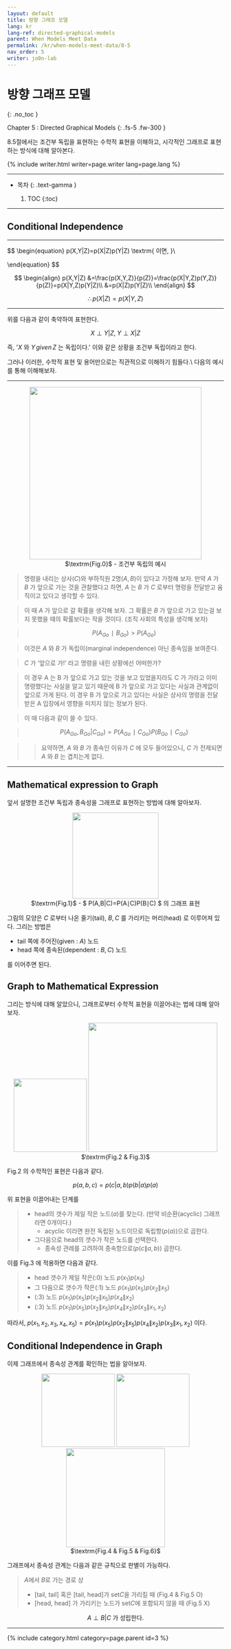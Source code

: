 ```yaml
---
layout: default
title: 방향 그래프 모델
lang: kr
lang-ref: directed-graphical-models
parent: When Models Meet Data
permalink: /kr/when-models-meet-data/8-5
nav_order: 5
writer: jo0n-lab
---
```


# 방향 그래프 모델
{: .no_toc }


Chapter 5 : Directed Graphical Models
{: .fs-5 .fw-300 }

8.5절에서는 조건부 독립을 표현하는 수학적 표현을 이해하고, 시각적인 그래프로 표현하는 방식에 대해 알아본다.

{% include writer.html writer=page.writer lang=page.lang %}

---

- 목차
    {: .text-gamma }

    1. TOC
    {:toc}

---



## Conditional Independence

---

$$
\begin{equation}
p(X,Y|Z)=p(X|Z)p(Y|Z) \textrm{  이면,   }\\

\end{equation}
$$

$$
\begin{align}
p(X,Y|Z)
&=\frac{p(X,Y,Z)}{p(Z)}=\frac{p(X|Y,Z)p(Y,Z)}{p(Z)}=p(X|Y,Z)p(Y|Z)\\
&=p(X|Z)p(Y|Z)\\
\end{align}
$$

$$
\begin{equation}
\therefore p(X|Z)=p(X|Y,Z)
\end{equation}
$$

---

위를 다음과 같이 축약하여 표현한다.

$$
\begin{equation}
X\perp Y|Z,\;Y\perp X|Z
\end{equation}
$$

즉, '$X$ 와 $Y\,given\,Z$ 는 독립이다.' 이와 같은 상황을 조건부 독립이라고 한다.

그러나 이러한, 수학적 표현 및 용어만으로는 직관적으로 이해하기 힘들다.\\
다음의 예시를 통해 이해해보자.

---

<div style="text-align : center;">
    <img src="{{ site.figure | absolute_url }}8.5.0.png" width="400px"/>
    <figcaption>$\textrm{Fig.0}$ - 조건부 독립의 예시</figcaption>
</div>

> 명령을 내리는 상사($C$)와 부하직원 2명($A,B$)이 있다고 가정해 보자. 만약 $A$ 가 $B$ 가 앞으로 가는 것을 관찰했다고 하면, $A$ 는 $B$ 가 $C$ 로부터 명령을 전달받고 움직이고 있다고 생각할 수 있다.

> 이 때 $A$ 가 앞으로 갈 확률을 생각해 보자. 그 확률은 $B$ 가 앞으로 가고 있는걸 보지 못했을 때의 확률보다는 작을 것이다. (조직 사회의 특성을 생각해 보자)

> $$ P(A_{Go}∣B_{Go})>P(A_{Go}) $$

> 이것은 $A$ 와 $B$ 가 독립이(marginal independence) 아닌 종속임을 보여준다.

>$C$ 가 ‘앞으로 가!’ 라고 명령을 내린 상황에선 어떠한가?

>이 경우 A 는 B 가 앞으로 가고 있는 것을 보고 있었을지라도 C 가 가라고 이미 명령했다는 사실을 알고 있기 때문에 B 가 앞으로 가고 있다는 사실과 관계없이 앞으로 가게 된다. 이 경우 B 가 앞으로 가고 있다는 사실은 상사의 명령을 전달 받은 A 입장에서 영향을 미치지 않는 정보가 된다.

> 이 때 다음과 같이 쓸 수 있다.

> $$ P(A_{Go},B_{Go}|C_{Go})=P(A_{Go}∣C_{Go})P(B_{Go}∣C_{Go}) $$

>> 요약하면, $A$ 와 $B$ 가 종속인 이유가 $C$ 에 모두 들어있으니, $C$ 가 전제되면 $A$ 와 $B$ 는 겹치는게 없다.

---


## Mathematical expression to Graph

앞서 설명한 조건부 독립과 종속성을 그래프로 표현하는 방법에 대해 알아보자.


<div style="text-align : center;">
    <img src="{{ site.figure | absolute_url }}8.5.1.png" width="200px"/>    
    <figcaption>$\textrm{Fig.1}$ - $ P(A,B|C)=P(A∣C)P(B∣C) $ 의 그래프 표현</figcaption>
</div>

그림의 모양은 $C$ 로부터 나온 줄기(tail), $B,C$ 를 가리키는 머리(head) 로 이루어져 있다. 그리는 방법은
* tail 쪽에 주어진(given : $A$) 노드
* head 쪽에 종속된(dependent : $B,C$) 노드 

를 이어주면 된다. 

## Graph to Mathematical Expression 
그리는 방식에 대해 알았으니, 그래프로부터 수학적 표현을 이끌어내는 법에 대해 알아보자.

<div style="text-align : center;">
    <img src="{{ site.figure | absolute_url }}8.5.2.png" width="170px"/>
    <img src="{{ site.figure | absolute_url }}8.5.3.png" width="300px"/>
    <figcaption>$\textrm{Fig.2 & Fig.3}$</figcaption>
</div>

$\textrm{Fig.2}$ 의 수학적인 표현은 다음과 같다.

$$
\begin{equation}
p(a, b, c) = p(c | a, b)p(b | a)p(a)
\end{equation}
$$

위 표현을 이끌어내는 단계를 

> * head의 갯수가 제일 작은 노드($a$)를 찾는다. (만약 비순환(acyclic) 그래프라면 0개이다.)
>   * acyclic 이라면 완전 독립된 노드이므로 독립항($p(a)$)으로 곱한다.
> * 그다음으로 head의 갯수가 작은 노드를 선택한다.
>   * 종속성 관례를 고려하여 종속항으로($p(c \| a, b)$) 곱한다.

이를 $\textrm{Fig.3}$ 에 적용하면 다음과 같다.

> * head 갯수가 제일 작은(:0) 노드 $p(x_1)p(x_5)$
> * 그 다음으로 갯수가 작은(:1) 노드 $p(x_1)p(x_5)p(x_2\|x_5)$
> * (:3) 노드 $p(x_1)p(x_5)p(x_2\|x_5)p(x_4\|x_2)$
> * (:3) 노드 $p(x_1)p(x_5)p(x_2\|x_5)p(x_4\|x_2)p(x_3\|x_1,x_2)$

따라서, $p(x_1,x_2,x_3,x_4,x_5)=p(x_1)p(x_5)p(x_2\|x_5)p(x_4\|x_2)p(x_3\|x_1,x_2)$ 이다.

## Conditional Independence in Graph

이제 그래프에서 종속성 관계를 확인하는 법을 알아보자.

<div style="text-align : center;">
    <img src="{{ site.figure | absolute_url }}8.5.7.png" width="170px"/>
    <img src="{{ site.figure | absolute_url }}8.5.6.png" width="170px"/>
    <img src="{{ site.figure | absolute_url }}8.5.8.png" width="230px"/>
    <figcaption>$\textrm{Fig.4 & Fig.5 & Fig.6}$</figcaption>
</div>

그래프에서 종속성 관계는 다음과 같은 규칙으로 판별이 가능하다.


> $A$에서 $B$로 가는 경로 상
> * [tail, tail] 혹은 [tail, head]가 $\textrm{set} C$을 가리킬 때 ($\textrm{Fig.4 & Fig.5 O}$)
> * [head, head] 가 가리키는 노드가 $\textrm{set} C$에 포함되지 않을 때 ($\textrm{Fig.5 X}$)

$$ A \perp B|C \textrm{ 가 성립한다.} $$

---

{% include category.html category=page.parent id=3 %}